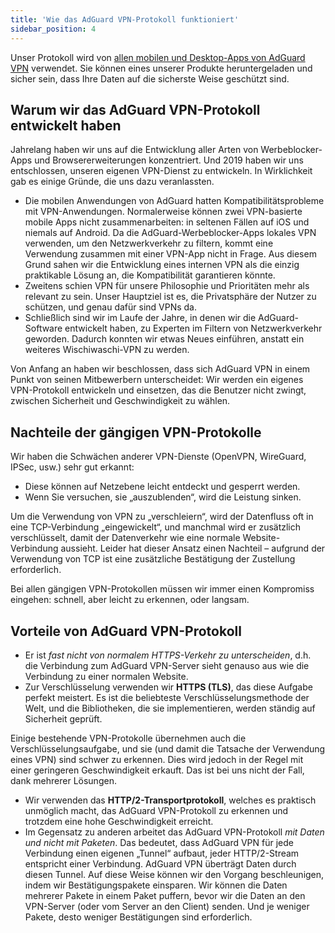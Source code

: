 ```yaml
---
title: 'Wie das AdGuard VPN-Protokoll funktioniert'
sidebar_position: 4
---
```


Unser Protokoll wird von [allen mobilen und Desktop-Apps von AdGuard VPN](https://adguard-vpn.com/welcome.html) verwendet. Sie können eines unserer Produkte heruntergeladen und sicher sein, dass Ihre Daten auf die sicherste Weise geschützt sind.

## Warum wir das AdGuard VPN-Protokoll entwickelt haben

Jahrelang haben wir uns auf die Entwicklung aller Arten von Werbeblocker-Apps und Browsererweiterungen konzentriert. Und 2019 haben wir uns entschlossen, unseren eigenen VPN-Dienst zu entwickeln. In Wirklichkeit gab es einige Gründe, die uns dazu veranlassten.

- Die mobilen Anwendungen von AdGuard hatten Kompatibilitätsprobleme mit VPN-Anwendungen. Normalerweise können zwei VPN-basierte mobile Apps nicht zusammenarbeiten: in seltenen Fällen auf iOS und niemals auf Android. Da die AdGuard-Werbeblocker-Apps lokales VPN verwenden, um den Netzwerkverkehr zu filtern, kommt eine Verwendung zusammen mit einer VPN-App nicht in Frage. Aus diesem Grund sahen wir die Entwicklung eines internen VPN als die einzig praktikable Lösung an, die Kompatibilität garantieren könnte.
- Zweitens schien VPN für unsere Philosophie und Prioritäten mehr als relevant zu sein. Unser Hauptziel ist es, die Privatsphäre der Nutzer zu schützen, und genau dafür sind VPNs da.
- Schließlich sind wir im Laufe der Jahre, in denen wir die AdGuard-Software entwickelt haben, zu Experten im Filtern von Netzwerkverkehr geworden. Dadurch konnten wir etwas Neues einführen, anstatt ein weiteres Wischiwaschi-VPN zu werden.

Von Anfang an haben wir beschlossen, dass sich AdGuard VPN in einem Punkt von seinen Mitbewerbern unterscheidet: Wir werden ein eigenes VPN-Protokoll entwickeln und einsetzen, das die Benutzer nicht zwingt, zwischen Sicherheit und Geschwindigkeit zu wählen.

## Nachteile der gängigen VPN-Protokolle

Wir haben die Schwächen anderer VPN-Dienste (OpenVPN, WireGuard, IPSec, usw.) sehr gut erkannt:

- Diese können auf Netzebene leicht entdeckt und gesperrt werden.
- Wenn Sie versuchen, sie „auszublenden“, wird die Leistung sinken.

Um die Verwendung von VPN zu „verschleiern“, wird der Datenfluss oft in eine TCP-Verbindung „eingewickelt“, und manchmal wird er zusätzlich verschlüsselt, damit der Datenverkehr wie eine normale Website-Verbindung aussieht. Leider hat dieser Ansatz einen Nachteil – aufgrund der Verwendung von TCP ist eine zusätzliche Bestätigung der Zustellung erforderlich.

Bei allen gängigen VPN-Protokollen müssen wir immer einen Kompromiss eingehen: schnell, aber leicht zu erkennen, oder langsam.

## Vorteile von AdGuard VPN-Protokoll

- Er ist *fast nicht von normalem HTTPS-Verkehr zu unterscheiden*, d.h. die Verbindung zum AdGuard VPN-Server sieht genauso aus wie die Verbindung zu einer normalen Website.
- Zur Verschlüsselung verwenden wir **HTTPS (TLS)**, das diese Aufgabe perfekt meistert. Es ist die beliebteste Verschlüsselungsmethode der Welt, und die Bibliotheken, die sie implementieren, werden ständig auf Sicherheit geprüft.

Einige bestehende VPN-Protokolle übernehmen auch die Verschlüsselungsaufgabe, und sie (und damit die Tatsache der Verwendung eines VPN) sind schwer zu erkennen. Dies wird jedoch in der Regel mit einer geringeren Geschwindigkeit erkauft. Das ist bei uns nicht der Fall, dank mehrerer Lösungen.

- Wir verwenden das **HTTP/2-Transportprotokoll**, welches es praktisch unmöglich macht, das AdGuard VPN-Protokoll zu erkennen und trotzdem eine hohe Geschwindigkeit erreicht.
- Im Gegensatz zu anderen arbeitet das AdGuard VPN-Protokoll *mit Daten und nicht mit Paketen*. Das bedeutet, dass AdGuard VPN für jede Verbindung einen eigenen „Tunnel“ aufbaut, jeder HTTP/2-Stream entspricht einer Verbindung. AdGuard VPN überträgt Daten durch diesen Tunnel. Auf diese Weise können wir den Vorgang beschleunigen, indem wir Bestätigungspakete einsparen. Wir können die Daten mehrerer Pakete in einem Paket puffern, bevor wir die Daten an den VPN-Server (oder vom Server an den Client) senden. Und je weniger Pakete, desto weniger Bestätigungen sind erforderlich.
